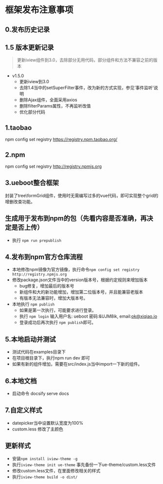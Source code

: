# 框架发布注意事项


## 0.发布历史记录

## 1.5 版本更新记录
 > 更新iview组件到3.0，去除部分无用代码，部分组件和方法不兼容之前的版本
 - v1.5.0
   - 更新iview到3.0
   - 去除1.4当中的setSuperFilter事件，改为新的方式实现，参见‘事件监听’说明
   - 删除Ajax组件，全面采用axios
   - 删除filterParams属性，不再监听改值
   - 优化部分代码
    
## 1.taobao
npm config set registry https://registry.npm.taobao.org/
## 2.npm
npm config set registry http://registry.npmjs.org 

## 3.ueboot整合框架
封装了tree\formGrid组件，使用时无需编写过多的vue代码，即可实现整个grid的增删改查功能。

## 生成用于发布到npm的包（先看内容是否准确，再决定是否上传）
- 执行 `npm run prepublish`

## 4.发布到npm官方仓库流程
- 本地修改npm镜像为官方镜像，执行命令`npm config set registry http://registry.npmjs.org `
- 修改package.json文件当中的version版本号，根据约定规则来增加版本
  - bug修复，增加最后的版本号
  - 新组件和大的新功能增加，增加第二位版本号，并且能兼容老版本
  - 有版本无法兼容时，增加大版本号。
- 本地执行 `npm publish`
  - 如果是第一次执行，可能要求进行登录。
  - 执行 `npm login` 输入用户名: ueboot 密码:&UJM8ik,  email:ok@xiqiao.io
  - 登录成功后再次执行 `npm publish`即可。

## 5.本地启动并测试
- 测试代码在examples目录下
- 在项目根目录下，执行npm run dev 即可
- 如果有新的组件增加，需要在src/index.js当中import一下新的组件。

## 6.本地文档
- 启动命令 docsify serve docs
## 7.自定义样式
- datepicker当中设置默认宽度为100%
- custom.less 修改了主颜色

## 更新样式
- 安装`npm install iview-theme -g`
- 执行`iview-theme init ue-theme` 事先备份一下ue-theme/custom.less文件
- 修改custom.less文件，在里面修改相关的样式
- 执行`iview-theme build -o dist/`


